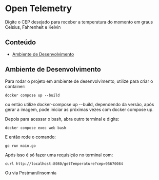 # Open Telemetry

Digite o CEP desejado para receber a temperatura do momento em graus Celsius, Fahrenheit e Kelvin

## Conteúdo

- [Ambiente de Desenvolvimento](#developer)

## Ambiente de Desenvolvimento

Para rodar o projeto em ambiente de desenvolvimento, utilize para criar o container:
```
docker compose up --build
```
ou então utilize docker-compose up --build, dependendo da versão, após gerar a imagem, pode iniciar as próximas vezes com docker compose up.

Depois para acessar o bash, abra outro terminal e digite:
```
docker compose exec web bash
```
E então rode o comando:
```
go run main.go
```
Após isso é só fazer uma requisição no terminal com:
```
curl http://localhost:8080/getTemperature?cep=95670084
```
Ou via Postman/Insomnia

